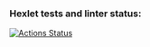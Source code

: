 ### Hexlet tests and linter status:
[![Actions Status](https://github.com/ElenaNek/frontend-project-46/workflows/hexlet-check/badge.svg)](https://github.com/ElenaNek/frontend-project-46/actions)